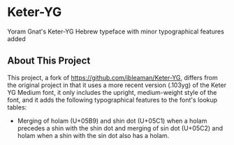 # Keter-YG
Yoram Gnat's Keter-YG Hebrew typeface with minor typographical features added

## About This Project

This project, a fork of https://github.com/ibleaman/Keter-YG, differs from the original project in that it uses a more recent version (.103yg) of the Keter YG Medium font, it only includes the upright, medium-weight style of the font, and it adds the following typographical features to the font's lookup tables:
- Merging of holam (U+05B9) and shin dot (U+05C1) when a holam precedes a shin with the shin dot and merging of sin dot (U+05C2) and holam when a shin with the sin dot also has a holam.
